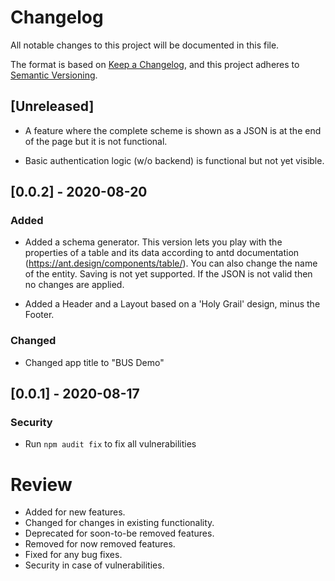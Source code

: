 # Changelog

All notable changes to this project will be documented in this file.

The format is based on [Keep a Changelog](https://keepachangelog.com/en/1.0.0/),
and this project adheres to [Semantic Versioning](https://semver.org/spec/v2.0.0.html).

## [Unreleased]

- A feature where the complete scheme is shown as a JSON is at the end of the page but it is not functional.

- Basic authentication logic (w/o backend) is functional but not yet visible.

## [0.0.2] - 2020-08-20

### Added

- Added a schema generator. This version lets you play with the properties of a table and its data according to antd documentation (https://ant.design/components/table/). You can also change the name of the entity. Saving is not yet supported. If the JSON is not valid then no changes are applied.

- Added a Header and a Layout based on a 'Holy Grail' design, minus the Footer.

### Changed

- Changed app title to "BUS Demo"

## [0.0.1] - 2020-08-17

### Security

- Run `npm audit fix` to fix all vulnerabilities

# Review

* Added for new features.
* Changed for changes in existing functionality.
* Deprecated for soon-to-be removed features.
* Removed for now removed features.
* Fixed for any bug fixes.
* Security in case of vulnerabilities.
